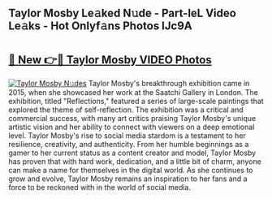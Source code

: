 ## Taylor Mosby Le𝚊ked N𝚞de - Part-leL Video Le𝚊ks - Hot Onlyf𝚊ns Photos IJc9A

# <h2><a href="http://ac42922.deff.icu/?id=Taylor+Mosby">🔗 New 👉🔴 Taylor Mosby VIDEO Photos</a></h2>

[![Taylor Mosby N𝚞des](https://i.imgur.com/rIISA9y.gif)](http://ac42922.deff.icu/?id=Taylor+Mosby)
Taylor Mosby's breakthrough exhibition came in 2015, when she showcased her work at the Saatchi Gallery in London. The exhibition, titled "Reflections," featured a series of large-scale paintings that explored the theme of self-reflection. The exhibition was a critical and commercial success, with many art critics praising Taylor Mosby's unique artistic vision and her ability to connect with viewers on a deep emotional level. Taylor Mosby's rise to social media stardom is a testament to her resilience, creativity, and authenticity. From her humble beginnings as a gamer to her current status as a content creator and model, Taylor Mosby has proven that with hard work, dedication, and a little bit of charm, anyone can make a name for themselves in the digital world. As she continues to grow and evolve, Taylor Mosby remains an inspiration to her fans and a force to be reckoned with in the world of social media.
